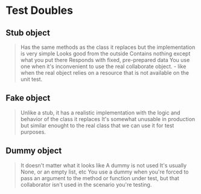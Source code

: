 # Test Doubles

## Stub object
> Has the same methods as the class it replaces but the implementation is very simple
> Looks good from the outside
> Contains nothing except what you put there
> Responds with fixed, pre-prepared data
> You use one when it's inconvenient to use the real collaborate object.
    - like when the real object relies on a resource that is not available on the unit test.


## Fake object
> Unlike a stub, it has a realistic implementation with the logic and behavior of the class it replaces
> It's somewhat unusable in production but similar enought to the real class that we can use it for test purposes.


## Dummy object
> It doesn't matter what it looks like
> A dummy is not used
> It's usually None, or an empty list, etc
> You use a dummy when you're forced to pass an argument to the method or function under test, but that collaborator isn't used in the scenario you're testing.